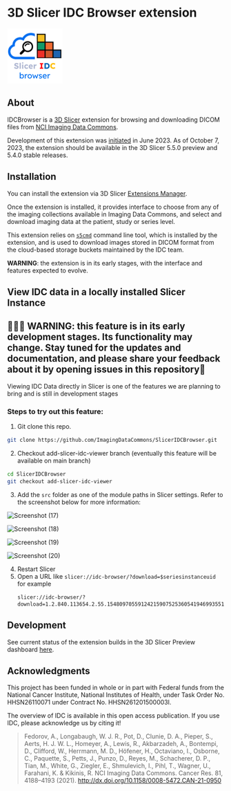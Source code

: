 3D Slicer IDC Browser extension
===========

![logo](https://github.com/ImagingDataCommons/SlicerIDCBrowser/blob/c9519809522aaac59bb65fb558b1197cf05c3e72/IDCBrowser/Resources/Icons/IDCBrowser.png?raw=true)


## About
IDCBrowser is a [3D Slicer](http://slicer.org/) extension for browsing and downloading DICOM files from [NCI Imaging Data Commons](https://imaging.datacommons.cancer.gov/).

Development of this extension was [initiated](https://projectweek.na-mic.org/PW39_2023_Montreal/Projects/SlicerIDCBrowser/) in June 2023. As of October 7, 2023, the extension should be available in the 3D Slicer 5.5.0 preview and 5.4.0 stable releases.

## Installation

You can install the extension via 3D Slicer [Extensions Manager](https://slicer.readthedocs.io/en/latest/user_guide/extensions_manager.html). 

Once the extension is installed, it provides interface to choose from any of the imaging collections available in Imaging Data Commons, and select and download imaging data at the patient, study or series level. 

This extension relies on [`s5cmd`](https://github.com/peak/s5cmd) command line tool, which is installed by the extension, and is used to download images stored in DICOM format from the cloud-based storage buckets maintained by the IDC team.

**WARNING**: the extension is in its early stages, with the interface and features expected to evolve.

## View IDC data in a locally installed Slicer Instance

## 👷‍♂️🚧 **WARNING**: this feature is in its early development stages. Its functionality may change. Stay tuned for the updates and documentation, and please share your feedback about it by opening issues in this repository🚧

Viewing IDC Data directly in Slicer is one of the features we are planning to bring and is still in development stages

### Steps to try out this feature: 
1. Git clone this repo.
```bash
git clone https://github.com/ImagingDataCommons/SlicerIDCBrowser.git
```
2. Checkout add-slicer-idc-viewer branch (eventually this feature will be available on main branch)
```bash
cd SlicerIDCBrowser
git checkout add-slicer-idc-viewer
```

3. Add the `src` folder as one of the module paths in Slicer settings. Refer to the screenshot below for more information:
   
![Screenshot (17)](https://github.com/vkt1414/slicer-idc-viewer/assets/115020590/48b5a945-3d81-45f8-b7e5-9b1e9f1024e9)

![Screenshot (18)](https://github.com/vkt1414/slicer-idc-viewer/assets/115020590/6136b1de-b117-4b04-b961-57cf14f0a4e9)

![Screenshot (19)](https://github.com/vkt1414/slicer-idc-viewer/assets/115020590/157d50c9-6224-4984-8b94-714a76b86a20)

![Screenshot (20)](https://github.com/vkt1414/slicer-idc-viewer/assets/115020590/666a5513-72c0-43af-80eb-ece9dab0cf76)

4. Restart Slicer
5. Open a URL like `slicer://idc-browser/?download=$seriesinstanceuid` for example
   ```
   slicer://idc-browser/?download=1.2.840.113654.2.55.154809705591242159075253605419469935510
   ```

## Development

See current status of the extension builds in the 3D Slicer Preview dashboard [here](https://slicer.cdash.org/index.php?project=SlicerPreview&filtercount=1&showfilters=1&field1=buildname&compare1=63&value1=idcbrowser).


## Acknowledgments

This project has been funded in whole or in part with Federal funds from the National Cancer Institute, National Institutes of Health, under Task Order No. HHSN26110071 under Contract No. HHSN261201500003l.

The overview of IDC is available in this open access publication. If you use IDC, please acknowledge us by citing it!

> Fedorov, A., Longabaugh, W. J. R., Pot, D., Clunie, D. A., Pieper, S., Aerts, H. J. W. L., Homeyer, A., Lewis, R., Akbarzadeh, A., Bontempi, D., Clifford, W., Herrmann, M. D., Höfener, H., Octaviano, I., Osborne, C., Paquette, S., Petts, J., Punzo, D., Reyes, M., Schacherer, D. P., Tian, M., White, G., Ziegler, E., Shmulevich, I., Pihl, T., Wagner, U., Farahani, K. & Kikinis, R. NCI Imaging Data Commons. Cancer Res. 81, 4188–4193 (2021). http://dx.doi.org/10.1158/0008-5472.CAN-21-0950
